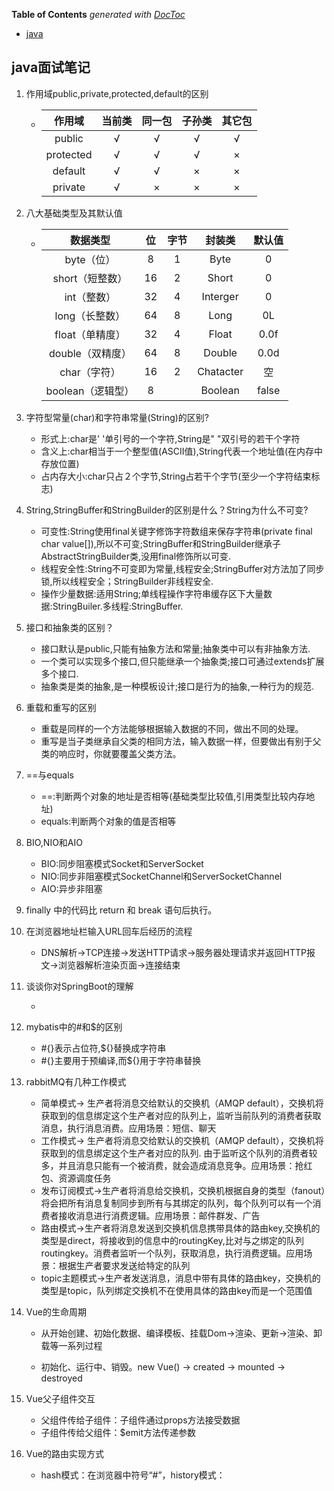 <!-- START doctoc generated TOC please keep comment here to allow auto update -->
<!-- DON'T EDIT THIS SECTION, INSTEAD RE-RUN doctoc TO UPDATE -->
**Table of Contents**  *generated with [DocToc](https://github.com/thlorenz/doctoc)*

- [java](#java)

<!-- END doctoc generated TOC please keep comment here to allow auto update -->

## java面试笔记

1. 作用域public,private,protected,default的区别
   
   * |  作用域   | 当前类 | 同一包 | 子孙类 | 其它包 |
     | :-------: | :----: | :----: | :----: | :----: |
     |  public   |   √    |   √    |   √    |   √    |
     | protected |   √    |   √    |   √    |   ×    |
     |  default  |   √    |   √    |   ×    |   ×    |
     |  private  |   √    |   ×    |   ×    |   ×    |
   
2. 八大基础类型及其默认值

   * |     数据类型      |  位  | 字节 |  封装类   | 默认值 |
     | :---------------: | :--: | :--: | :-------: | :----: |
     |    byte（位）     |  8   |  1   |   Byte    |   0    |
     |  short（短整数）  |  16  |  2   |   Short   |   0    |
     |    int（整数）    |  32  |  4   | Interger  |   0    |
     |  long（长整数）   |  64  |  8   |   Long    |   0L   |
     |  float（单精度）  |  32  |  4   |   Float   |  0.0f  |
     | double（双精度）  |  64  |  8   |  Double   |  0.0d  |
     |   char（字符）    |  16  |  2   | Chatacter |   空   |
     | boolean（逻辑型） |  8   |      |  Boolean  | false  |

3. 字符型常量(char)和字符串常量(String)的区别?

   * 形式上:char是' '单引号的一个字符,String是" "双引号的若干个字符
   * 含义上:char相当于一个整型值(ASCII值),String代表一个地址值(在内存中存放位置)
   * 占内存大小:char只占２个字节,String占若干个字节(至少一个字符结束标志)

4. String,StringBuffer和StringBuilder的区别是什么？String为什么不可变?

   * 可变性:String使用final关键字修饰字符数组来保存字符串(private final char value[]),所以不可变;StringBuffer和StringBuilder继承子AbstractStringBuilder类,没用final修饰所以可变.
   * 线程安全性:String不可变即为常量,线程安全;StringBuffer对方法加了同步锁,所以线程安全；StringBuilder非线程安全.
   * 操作少量数据:适用String;单线程操作字符串缓存区下大量数据:StringBuiler.多线程:StringBuffer.

5. 接口和抽象类的区别？

   * 接口默认是public,只能有抽象方法和常量;抽象类中可以有非抽象方法.
   * 一个类可以实现多个接口,但只能继承一个抽象类;接口可通过extends扩展多个接口.
   * 抽象类是类的抽象,是一种模板设计;接口是行为的抽象,一种行为的规范.

6. 重载和重写的区别

   * 重载是同样的一个方法能够根据输入数据的不同，做出不同的处理。
   * 重写是当子类继承自父类的相同方法，输入数据一样，但要做出有别于父类的响应时，你就要覆盖父类方法。

7. ==与equals

   * ==:判断两个对象的地址是否相等(基础类型比较值,引用类型比较内存地址)
   * equals:判断两个对象的值是否相等

8. BIO,NIO和AIO

   * BIO:同步阻塞模式Socket和ServerSocket
   * NIO:同步非阻塞模式SocketChannel和ServerSocketChannel
   * AIO:异步非阻塞
   
9. finally 中的代码比 return 和 break 语句后执行。

10. 在浏览器地址栏输入URL回车后经历的流程

    * DNS解析->TCP连接->发送HTTP请求->服务器处理请求并返回HTTP报文->浏览器解析渲染页面->连接结束

11. 谈谈你对SpringBoot的理解

    * 
    
12. mybatis中的#和$的区别

    * #{}表示占位符,${}替换成字符串
    * #{}主要用于预编译,而${}用于字符串替换
    
13. rabbitMQ有几种工作模式
    *  简单模式-> 生产者将消息交给默认的交换机（AMQP default），交换机将获取到的信息绑定这个生产者对应的队列上，监听当前队列的消费者获取消息，执行消息消费。应用场景：短信、聊天
    *  工作模式-> 生产者将消息交给默认的交换机（AMQP default），交换机将获取到的信息绑定这个生产者对应的队列. 由于监听这个队列的消费者较多，并且消息只能有一个被消费，就会造成消息竞争。应用场景：抢红包、资源调度任务
    * 发布订阅模式->生产者将消息给交换机，交换机根据自身的类型（fanout）将会把所有消息复制同步到所有与其绑定的队列，每个队列可以有一个消费者接收消息进行消费逻辑。应用场景：邮件群发、广告
    * 路由模式->生产者将消息发送到交换机信息携带具体的路由key,交换机的类型是direct，将接收到的信息中的routingKey,比对与之绑定的队列routingkey。消费者监听一个队列，获取消息，执行消费逻辑。应用场景：根据生产者要求发送给特定的队列
    * topic主题模式->生产者发送消息，消息中带有具体的路由key，交换机的类型是topic，队列绑定交换机不在使用具体的路由key而是一个范围值
    
14. Vue的生命周期

    * 从开始创建、初始化数据、编译模板、挂载Dom→渲染、更新→渲染、卸载等一系列过程

    * 初始化、运行中、销毁。new Vue() -> created -> mounted -> destroyed

15. Vue父子组件交互

    * 父组件传给子组件：子组件通过props方法接受数据
    * 子组件传给父组件：$emit方法传递参数

16. Vue的路由实现方式

    * hash模式：在浏览器中符号“#”，history模式：
